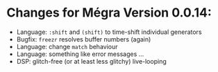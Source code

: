 # Changes for Mégra Version 0.0.14:

* Language: `:shift` and `(shift)` to time-shift individual generators
* Bugfix: `freezr` resolves buffer numbers (again)
* Language: change `match` behaviour
* Language: something like error messages ...
* DSP: glitch-free (or at least less glitchy) live-looping
